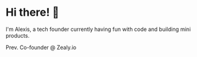 # Hi there! 👋  
I'm Alexis, a tech founder currently having fun with code and building mini products.  

Prev. Co-founder @ Zealy.io
